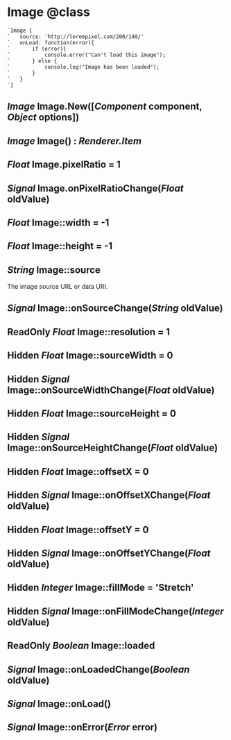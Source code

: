 Image @class
============

```nml
`Image {
`   source: 'http://lorempixel.com/200/140/'
`   onLoad: function(error){
`       if (error){
`           console.error("Can't load this image");
`       } else {
`           console.log("Image has been loaded");
`       }
`   }
`}
```

*Image* Image.New([*Component* component, *Object* options])
------------------------------------------------------------

*Image* Image() : *Renderer.Item*
---------------------------------

*Float* Image.pixelRatio = 1
----------------------------

## *Signal* Image.onPixelRatioChange(*Float* oldValue)

*Float* Image::width = -1
-------------------------

*Float* Image::height = -1
--------------------------

*String* Image::source
----------------------

The image source URL or data URI.

## *Signal* Image::onSourceChange(*String* oldValue)

ReadOnly *Float* Image::resolution = 1
--------------------------------------

Hidden *Float* Image::sourceWidth = 0
-------------------------------------

## Hidden *Signal* Image::onSourceWidthChange(*Float* oldValue)

Hidden *Float* Image::sourceHeight = 0
--------------------------------------

## Hidden *Signal* Image::onSourceHeightChange(*Float* oldValue)

Hidden *Float* Image::offsetX = 0
---------------------------------

## Hidden *Signal* Image::onOffsetXChange(*Float* oldValue)

Hidden *Float* Image::offsetY = 0
---------------------------------

## Hidden *Signal* Image::onOffsetYChange(*Float* oldValue)

Hidden *Integer* Image::fillMode = 'Stretch'
--------------------------------------------

## Hidden *Signal* Image::onFillModeChange(*Integer* oldValue)

ReadOnly *Boolean* Image::loaded
--------------------------------

## *Signal* Image::onLoadedChange(*Boolean* oldValue)

*Signal* Image::onLoad()
------------------------

*Signal* Image::onError(*Error* error)
--------------------------------------

